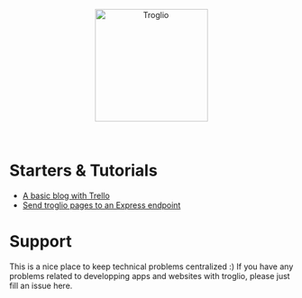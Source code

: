 <p align="center">
    <img src="https://troglio.com/img/troglio-logo.png" width="200" height="200" alt="Troglio" />
</p>
<br />


# Starters & Tutorials

- [A basic blog with Trello](https://github.com/Troglio/troglio-starter-preact-static)
- [Send troglio pages to an Express endpoint](https://github.com/Troglio/express-nedb-endpoint)


# Support
This is a nice place to keep technical problems centralized :)
If you have any problems related to developping apps and websites with troglio, please just fill an issue here.

